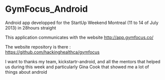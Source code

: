 GymFocus_Android
================

Android app developped for the StartUp Weekend Montreal (11 to 14 of July 2013) in 28hours straight

This application communicates with the website http://app.gymfocus.co/

The website repository is there : https://github.com/hackinghealthca/gymfocus

I want to thanks my team, kickstartr-android, and all the mentors that helped us during this week and particularly Gina Cook that showed me a lot of things about android

